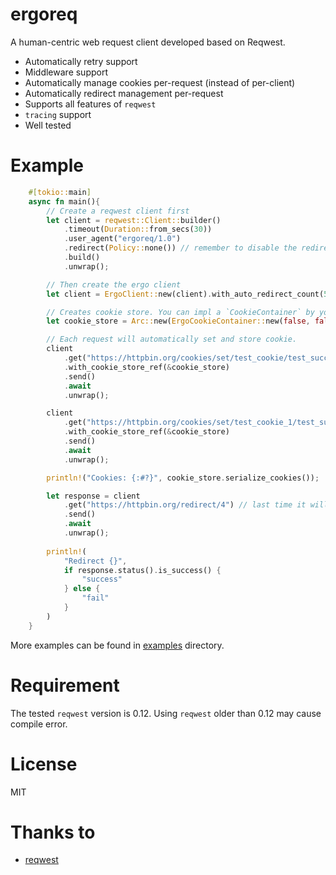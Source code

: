 # ergoreq

A human-centric web request client developed based on Reqwest.

* Automatically retry support
* Middleware support
* Automatically manage cookies per-request (instead of per-client)
* Automatically redirect management per-request
* Supports all features of `reqwest`
* `tracing` support
* Well tested

# Example
```rust
    #[tokio::main]
    async fn main(){
        // Create a reqwest client first
        let client = reqwest::Client::builder()
            .timeout(Duration::from_secs(30))
            .user_agent("ergoreq/1.0")
            .redirect(Policy::none()) // remember to disable the redirect!
            .build()
            .unwrap();

        // Then create the ergo client
        let client = ErgoClient::new(client).with_auto_redirect_count(5); // global auto redirect count

        // Creates cookie store. You can impl a `CookieContainer` by your own.
        let cookie_store = Arc::new(ErgoCookieContainer::new(false, false, false));

        // Each request will automatically set and store cookie.
        client
            .get("https://httpbin.org/cookies/set/test_cookie/test_success")
            .with_cookie_store_ref(&cookie_store)
            .send()
            .await
            .unwrap();

        client
            .get("https://httpbin.org/cookies/set/test_cookie_1/test_success_1")
            .with_cookie_store_ref(&cookie_store)
            .send()
            .await
            .unwrap();

        println!("Cookies: {:#?}", cookie_store.serialize_cookies());

        let response = client
            .get("https://httpbin.org/redirect/4") // last time it will redirect to /get, so 4 represents 5 redirect times
            .send()
            .await
            .unwrap();
    
        println!(
            "Redirect {}",
            if response.status().is_success() {
                "success"
            } else {
                "fail"
            }
        )
    }
```
More examples can be found in [examples](examples) directory.

# Requirement
The tested `reqwest` version is 0.12. Using `reqwest` older than 0.12 may cause compile error.

# License
MIT

# Thanks to
* [reqwest](https://github.com/seanmonstar/reqwest)